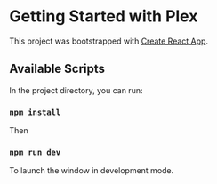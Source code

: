 # Getting Started with Plex

This project was bootstrapped with [Create React App](https://github.com/facebook/create-react-app).

## Available Scripts

In the project directory, you can run:

### `npm install`

Then

### `npm run dev`

To launch the window in development mode.
